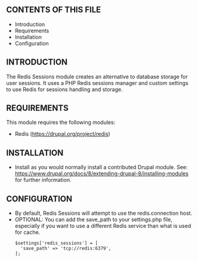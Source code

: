 CONTENTS OF THIS FILE
---------------------
   
 * Introduction
 * Requirements
 * Installation
 * Configuration


INTRODUCTION
------------

The Redis Sessions module creates an alternative to database storage for user
sessions. It uses a PHP Redis sessions manager and custom settings to
use Redis for sessions handling and storage.


REQUIREMENTS
------------

This module requires the following modules:

 * Redis (https://drupal.org/project/redis)


INSTALLATION
------------
 
 * Install as you would normally install a contributed Drupal module. See:
   https://www.drupal.org/docs/8/extending-drupal-8/installing-modules
   for further information.


CONFIGURATION
-------------

 * By default, Redis Sessions will attempt to use the redis.connection host.
 * OPTIONAL: You can add the save_path to your settings.php file, especially if
   you want to use a different Redis service than what is used for cache.
    ```
    $settings['redis_sessions'] = [
      'save_path' => 'tcp://redis:6379',
    ];
    ```
